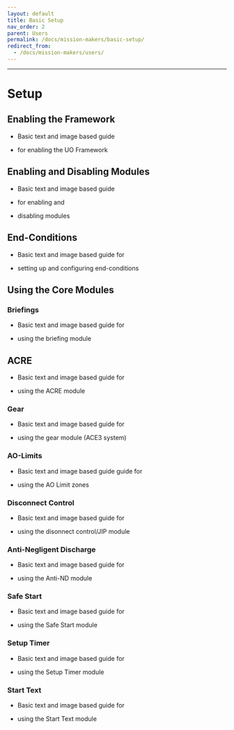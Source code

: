 ```yaml
---
layout: default
title: Basic Setup
nav_order: 2
parent: Users
permalink: /docs/mission-makers/basic-setup/
redirect_from: 
  - /docs/mission-makers/users/
---
```


---

# Setup

## Enabling the Framework

* Basic text and image based guide

* for enabling the UO Framework

## Enabling and Disabling Modules

* Basic text and image based guide

* for enabling and

* disabling modules

## End-Conditions

* Basic text and image based guide for

* setting up and configuring end-conditions

## Using the Core Modules

### Briefings

* Basic text and image based guide for

* using the briefing module

## ACRE

* Basic text and image based guide for

* using the ACRE module

### Gear

* Basic text and image based guide for

* using the gear module (ACE3 system)

### AO-Limits

* Basic text and image based guide guide for

* using the AO Limit zones

### Disconnect Control

* Basic text and image based guide for

* using the disonnect control/JIP module

### Anti-Negligent Discharge

* Basic text and image based guide for

* using the Anti-ND module

### Safe Start

* Basic text and image based guide for

* using the Safe Start module

### Setup Timer

* Basic text and image based guide for

* using the Setup Timer module

### Start Text

* Basic text and image based guide for

* using the Start Text module
